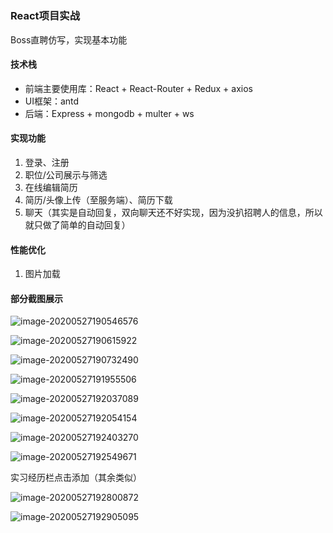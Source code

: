 # 

### React项目实战

Boss直聘仿写，实现基本功能



#### 技术栈

- 前端主要使用库：React + React-Router + Redux + axios 
- UI框架：antd
- 后端：Express + mongodb + multer + ws



#### 实现功能

1. 登录、注册
2. 职位/公司展示与筛选
3. 在线编辑简历
4. 简历/头像上传（至服务端）、简历下载
5. 聊天（其实是自动回复，双向聊天还不好实现，因为没扒招聘人的信息，所以就只做了简单的自动回复）



#### 性能优化

1. 图片加载

   



#### 部分截图展示

![image-20200527190546576](C:\Users\Administrator\AppData\Roaming\Typora\typora-user-images\image-20200527190546576.png)

![image-20200527190615922](C:\Users\Administrator\AppData\Roaming\Typora\typora-user-images\image-20200527190615922.png)

![image-20200527190732490](C:\Users\Administrator\AppData\Roaming\Typora\typora-user-images\image-20200527190732490.png)

![image-20200527191955506](C:\Users\Administrator\AppData\Roaming\Typora\typora-user-images\image-20200527191955506.png)

![image-20200527192037089](C:\Users\Administrator\AppData\Roaming\Typora\typora-user-images\image-20200527192037089.png)

![image-20200527192054154](C:\Users\Administrator\AppData\Roaming\Typora\typora-user-images\image-20200527192054154.png)

![image-20200527192403270](C:\Users\Administrator\AppData\Roaming\Typora\typora-user-images\image-20200527192403270.png)

![image-20200527192549671](C:\Users\Administrator\AppData\Roaming\Typora\typora-user-images\image-20200527192549671.png)

实习经历栏点击添加（其余类似）

![image-20200527192800872](C:\Users\Administrator\AppData\Roaming\Typora\typora-user-images\image-20200527192800872.png)

![image-20200527192905095](C:\Users\Administrator\AppData\Roaming\Typora\typora-user-images\image-20200527192905095.png)

